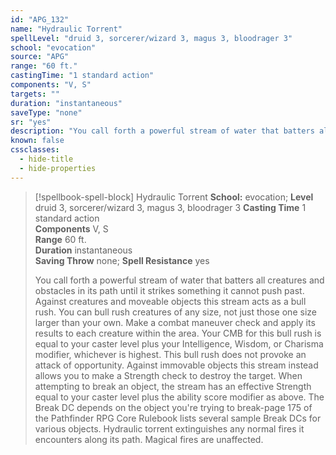 ```yaml
---
id: "APG_132"
name: "Hydraulic Torrent"
spellLevel: "druid 3, sorcerer/wizard 3, magus 3, bloodrager 3"
school: "evocation"
source: "APG"
range: "60 ft."
castingTime: "1 standard action"
components: "V, S"
targets: ""
duration: "instantaneous"
saveType: "none"
sr: "yes"
description: "You call forth a powerful stream of water that batters all creatures and obstacles in its path until it strikes something it cannot push past. Against creatures and moveable objects this stream acts as a bull rush. You can bull rush creatures of any size, not just those one size larger than your own. Make a combat maneuver check and apply its results to each creature within the area. Your CMB for this bull rush is equal to your caster level plus your Intelligence, Wisdom, or Charisma modifier, whichever is highest. This bull rush does not provoke an attack of opportunity.  Against immovable objects this stream instead allows you to make a Strength check to destroy the target. When attempting to break an object, the stream has an effective Strength equal to your caster level plus the ability score modifier as above. The Break DC depends on the object you're trying to break-page 175 of the Pathfinder RPG Core Rulebook lists several sample Break DCs for various objects.  Hydraulic torrent extinguishes any normal fires it encounters along its path. Magical fires are unaffected."
known: false
cssclasses:
  - hide-title
  - hide-properties
---
```


> [!spellbook-spell-block] Hydraulic Torrent
> **School:** evocation; **Level** druid 3, sorcerer/wizard 3, magus 3, bloodrager 3
> **Casting Time** 1 standard action  
> **Components** V, S  
> **Range** 60 ft.  
> **Duration** instantaneous  
> **Saving Throw** none; **Spell Resistance** yes
> 
> You call forth a powerful stream of water that batters all creatures and obstacles in its path until it strikes something it cannot push past. Against creatures and moveable objects this stream acts as a bull rush. You can bull rush creatures of any size, not just those one size larger than your own. Make a combat maneuver check and apply its results to each creature within the area. Your CMB for this bull rush is equal to your caster level plus your Intelligence, Wisdom, or Charisma modifier, whichever is highest. This bull rush does not provoke an attack of opportunity.  Against immovable objects this stream instead allows you to make a Strength check to destroy the target. When attempting to break an object, the stream has an effective Strength equal to your caster level plus the ability score modifier as above. The Break DC depends on the object you're trying to break-page 175 of the Pathfinder RPG Core Rulebook lists several sample Break DCs for various objects.  Hydraulic torrent extinguishes any normal fires it encounters along its path. Magical fires are unaffected.